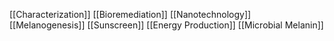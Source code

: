 [[Characterization]]
[[Bioremediation]]
[[Nanotechnology]]
[[Melanogenesis]]
[[Sunscreen]]
[[Energy Production]]
[[Microbial Melanin]]
